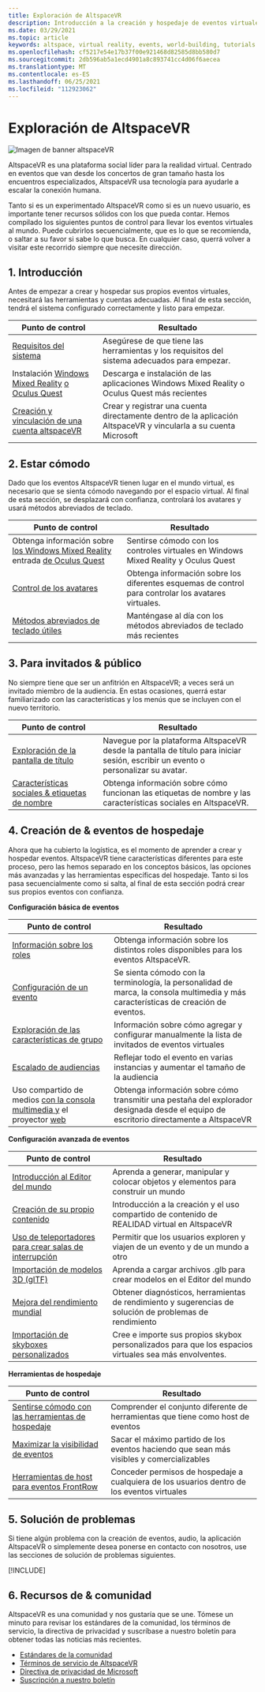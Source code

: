 ```yaml
---
title: Exploración de AltspaceVR
description: Introducción a la creación y hospedaje de eventos virtuales en la plataforma AltspaceVR con nuestro recorrido de punto de control seleccionado.
ms.date: 03/29/2021
ms.topic: article
keywords: altspace, virtual reality, events, world-building, tutorials
ms.openlocfilehash: cf5217e54e17b37f00e921468d82585d8bb580d7
ms.sourcegitcommit: 2db596ab5a1ecd4901a8c893741cc4d06f6aecea
ms.translationtype: MT
ms.contentlocale: es-ES
ms.lasthandoff: 06/25/2021
ms.locfileid: "112923062"
---
```

# <a name="exploring-altspacevr"></a>Exploración de AltspaceVR

![Imagen de banner altspaceVR](images/altspace-vr-banner.png)

AltspaceVR es una plataforma social líder para la realidad virtual. Centrado en eventos que van desde los concertos de gran tamaño hasta los encuentros especializados, AltspaceVR usa tecnología para ayudarle a escalar la conexión humana.

Tanto si es un experimentado AltspaceVR como si es un nuevo usuario, es importante tener recursos sólidos con los que pueda contar. Hemos compilado los siguientes puntos de control para llevar los eventos virtuales al mundo. Puede cubrirlos secuencialmente, que es lo que se recomienda, o saltar a su favor si sabe lo que busca. En cualquier caso, querrá volver a visitar este recorrido siempre que necesite dirección.

## <a name="1-getting-started"></a>1. Introducción

Antes de empezar a crear y hospedar sus propios eventos virtuales, necesitará las herramientas y cuentas adecuadas. Al final de esta sección, tendrá el sistema configurado correctamente y listo para empezar.

|  Punto de control  |  Resultado  |
| --- | --- |
| [Requisitos del sistema](getting-started/system-requirements.md) | Asegúrese de que tiene las herramientas y los requisitos del sistema adecuados para empezar. |
| Instalación [Windows Mixed Reality](getting-started/wmr-installation.md) [o Oculus Quest](getting-started/oculus-installation.md)| Descarga e instalación de las aplicaciones Windows Mixed Reality o Oculus Quest más recientes |
| [Creación y vinculación de una cuenta altspaceVR](getting-started/creating-and-linking-accounts.md) | Crear y registrar una cuenta directamente dentro de la aplicación AltspaceVR y vincularla a su cuenta Microsoft|

## <a name="2-getting-comfortable"></a>2. Estar cómodo

Dado que los eventos AltspaceVR tienen lugar en el mundo virtual, es necesario que se sienta cómodo navegando por el espacio virtual. Al final de esta sección, se desplazará con confianza, controlará los avatares y usará métodos abreviados de teclado.

|  Punto de control  |  Resultado  |
| --- | --- |
| Obtenga información sobre [los Windows Mixed Reality](getting-started/wmr-controls.md) entrada [de Oculus Quest](getting-started/oculus-controls.md) | Sentirse cómodo con los controles virtuales en Windows Mixed Reality y Oculus Quest |
| [Control de los avatares](getting-started/avatar-controls.md) | Obtenga información sobre los diferentes esquemas de control para controlar los avatares virtuales. |
| [Métodos abreviados de teclado útiles](getting-started/keyboard-shortcuts.md) | Manténgase al día con los métodos abreviados de teclado más recientes |

## <a name="3-for-guests--audiences"></a>3. Para invitados & público

No siempre tiene que ser un anfitrión en AltspaceVR; a veces será un invitado miembro de la audiencia. En estas ocasiones, querrá estar familiarizado con las características y los menús que se incluyen con el nuevo territorio.

|  Punto de control  |  Resultado  |
| --- | --- |
| [Exploración de la pantalla de título](community/exploring-title-screen.md) | Navegue por la plataforma AltspaceVR desde la pantalla de título para iniciar sesión, escribir un evento o personalizar su avatar. |
| [Características sociales & etiquetas de nombre](faqs/nametags.md) | Obtenga información sobre cómo funcionan las etiquetas de nombre y las características sociales en AltspaceVR. |

## <a name="4-creating--hosting-events"></a>4. Creación de & eventos de hospedaje

Ahora que ha cubierto la logística, es el momento de aprender a crear y hospedar eventos. AltspaceVR tiene características diferentes para este proceso, pero las hemos separado en los conceptos básicos, las opciones más avanzadas y las herramientas específicas del hospedaje. Tanto si los pasa secuencialmente como si salta, al final de esta sección podrá crear sus propios eventos con confianza.

**Configuración básica de eventos**

|  Punto de control  |  Resultado  |
| --- | --- |
| [Información sobre los roles](getting-started/roles.md) | Obtenga información sobre los distintos roles disponibles para los eventos AltspaceVR. |
| [Configuración de un evento](tutorials/creating-an-event.md) | Se sienta cómodo con la terminología, la personalidad de marca, la consola multimedia y más características de creación de eventos. |
| [Exploración de las características de grupo](tutorials/group-features.md) | Información sobre cómo agregar y configurar manualmente la lista de invitados de eventos virtuales |
| [Escalado de audiencias](faqs/scaling-audiences.md) | Reflejar todo el evento en varias instancias y aumentar el tamaño de la audiencia |
| Uso compartido de medios [con la consola multimedia y](tutorials/multimedia-console.md) el proyector [web](tutorials/web-projector-streaming.md) | Obtenga información sobre cómo transmitir una pestaña del explorador designada desde el equipo de escritorio directamente a AltspaceVR |

**Configuración avanzada de eventos**

|  Punto de control  |  Resultado  |
| --- | --- |
| [Introducción al Editor del mundo](world-building/world-editor-getting-started.md) | Aprenda a generar, manipular y colocar objetos y elementos para construir un mundo |
| [Creación de su propio contenido](community/creating-content.md) | Introducción a la creación y el uso compartido de contenido de REALIDAD virtual en AltspaceVR |
| [Uso de teleportadores para crear salas de interrupción](tutorials/teleporting.md) | Permitir que los usuarios exploren y viajen de un evento y de un mundo a otro |
| [Importación de modelos 3D (glTF)](world-building/importing-models.md) | Aprenda a cargar archivos .glb para crear modelos en el Editor del mundo |
| [Mejora del rendimiento mundial](world-building/improving-performance.md) | Obtener diagnósticos, herramientas de rendimiento y sugerencias de solución de problemas de rendimiento |
| [Importación de skyboxes personalizados](world-building/uploading-custom-skyboxes.md) | Cree e importe sus propios skybox personalizados para que los espacios virtuales sea más envolventes. |

**Herramientas de hospedaje**

|  Punto de control  |  Resultado  |
| --- | --- |
| [Sentirse cómodo con las herramientas de hospedaje](tutorials/host-tools-overview.md) | Comprender el conjunto diferente de herramientas que tiene como host de eventos |
| [Maximizar la visibilidad de eventos](tutorials/main-events.md) | Sacar el máximo partido de los eventos haciendo que sean más visibles y comercializables |
| [Herramientas de host para eventos FrontRow](tutorials/host-tools-for-events.md) | Conceder permisos de hospedaje a cualquiera de los usuarios dentro de los eventos virtuales |

## <a name="5-troubleshooting"></a>5. Solución de problemas

Si tiene algún problema con la creación de eventos, audio, la aplicación AltspaceVR o simplemente desea ponerse en contacto con nosotros, use las secciones de solución de problemas siguientes. 

[!INCLUDE[](includes/troubleshooting.md)]

## <a name="6-community--resources"></a>6. Recursos de & comunidad

AltspaceVR es una comunidad y nos gustaría que se une. Tómese un minuto para revisar los estándares de la comunidad, los términos de servicio, la directiva de privacidad y suscríbase a nuestro boletín para obtener todas las noticias más recientes.

* [Estándares de la comunidad](community/community-standards.md)
* [Términos de servicio de AltspaceVR](community/terms-of-service.md)
* [Directiva de privacidad de Microsoft](https://privacy.microsoft.com/privacystatement)
* [Suscripción a nuestro boletín](community/newsletter-subscriptions.md)